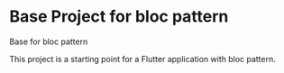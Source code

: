 # Base Project for bloc pattern

Base for bloc pattern



This project is a starting point for a Flutter application with bloc pattern.


